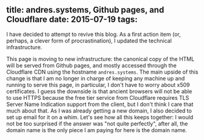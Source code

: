 title: andres.systems, Github pages, and Cloudflare
date: 2015-07-19
tags:
----

I have decided to attempt to revive this blog. As a first action item (or,
perhaps, a clever form of procrastination), I updated the technical
infrastructure.

This page is moving to new infrastructure: the canonical copy of the HTML will
be served from Github pages, and mostly accessed through the Cloudflare CDN
using the hostname `andres.systems`. The main upside of this change is that I
am no longer in charge of keeping any machine up and running to serve this
page, in particular, I don't have to worry about x509 certificates. I guess the
downside is that ancient browsers will not be able to use HTTPS because the
free tier service from Cloudflare requires TLS Server Name Indication support
from the client, but I don't think I care that much about that. As I was
already getting a new domain, I also decided to set up email for it on a whim.
Let's see how all this keeps together: I would not be too surprised if the
answer was "not quite perfectly", after all, the domain name is the only piece
I am paying for here is the domain name.
